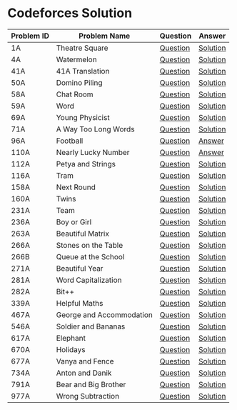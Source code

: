 

# Codeforces Solution 


|  Problem ID | Problem Name   | Question  | Answer   |
|-------------|----------------|-----------|----------|
|  1A         | Theatre Square |[Question](https://codeforces.com/problemset/problem/1/A)|      [Solution](https://github.com/FahimFBA/Codeforces-Solution/blob/main/1A%20Theatre%20Square/A.Theatre_Square.py)    |
|4A | Watermelon | [Question](https://codeforces.com/problemset/problem/4/A) | [Solution](https://github.com/FahimFBA/Codeforces-Solution/blob/main/4A%20Watermelon/Solve.c)|
| 41A | 41A Translation | [Question](https://codeforces.com/problemset/problem/41/A) | [Solution](https://github.com/FahimFBA/Codeforces-Solution/blob/main/41A%20Translation/solve.py) |
| 50A | Domino Piling | [Question](https://codeforces.com/problemset/problem/50/A)| [Solution](https://github.com/FahimFBA/Codeforces-Solution/blob/main/50A%20Domino%20Piling/solve.c)|
| 58A | Chat Room | [Question](https://codeforces.com/problemset/problem/58/A) | [Solution](https://github.com/FahimFBA/Codeforces-Solution/blob/main/58A%20Chat%20Room/solve.c) |
|59A | Word | [Question](https://codeforces.com/problemset/problem/59/A) | [Solution](https://github.com/FahimFBA/Codeforces-Solution/blob/main/59A%20Word/A_Word.c) |
|69A | Young Physicist | [Question](https://codeforces.com/problemset/problem/69/A) | [Solution](https://github.com/FahimFBA/Codeforces-Solution/blob/main/69A%20Young%20Physicist/solve.c) |
|71A| A Way Too Long Words | [Question](https://codeforces.com/problemset/problem/71/A) | [Solution](https://github.com/FahimFBA/Codeforces-Solution/blob/main/71A%20Way%20Too%20Long%20Words/A_Way_too_long_words.c) |
|96A| Football | [Question](https://codeforces.com/problemset/problem/96/A) | [Answer](https://github.com/FahimFBA/Codeforces-Solution/blob/main/96A%20Football/solve.c) |
|110A| Nearly Lucky Number | [Question](https://codeforces.com/problemset/problem/110/A) | [Answer](https://github.com/FahimFBA/Codeforces-Solution/blob/main/110A%20Nearly%20Lucky%20Number/solve.cpp) |
|112A| Petya and Strings | [Question](https://codeforces.com/problemset/problem/112/A) | [Solution](https://github.com/FahimFBA/Codeforces-Solution/blob/main/112A%20Petya%20and%20Strings/solve.py) |
|116A| Tram | [Question](https://codeforces.com/problemset/problem/116/A) | [Solution](https://github.com/FahimFBA/Codeforces-Solution/blob/main/116A%20Tram/solve.c) |
|158A| Next Round | [Question](https://codeforces.com/problemset/problem/158/A) | [Solution](https://github.com/FahimFBA/Codeforces-Solution/blob/main/158A%20Next%20Round/A_Next_Round.c) |
|160A| Twins | [Question](https://codeforces.com/problemset/problem/160/A) | [Solution](https://github.com/FahimFBA/Codeforces-Solution/blob/main/160A%20Twins/solve.cpp) |
|231A| Team | [Question](https://codeforces.com/problemset/problem/231/A) | [Solution](https://github.com/FahimFBA/Codeforces-Solution/blob/main/231A%20Team/A_Team.c) |
|236A| Boy or Girl | [Question](https://codeforces.com/problemset/problem/236/A) | [Solution](https://github.com/FahimFBA/Codeforces-Solution/blob/main/236A%20Boy%20or%20Girl/A_Boy_Or_Girl.py) |
|263A| Beautiful Matrix | [Question](https://codeforces.com/problemset/problem/263/A) | [Solution](https://github.com/FahimFBA/Codeforces-Solution/blob/main/263A%20Beautiful%20Matrix/Beautiful_Matrix.cpp) | 
|266A| Stones on the Table | [Question](https://codeforces.com/problemset/problem/266/A) | [Solution](https://github.com/FahimFBA/Codeforces-Solution/blob/main/266A%20Stones%20on%20the%20Table/solve.c) |
|266B| Queue at the School | [Question](https://codeforces.com/problemset/problem/266/B) | [Solution](https://github.com/FahimFBA/Codeforces-Solution/blob/main/266B%20Queue%20at%20the%20School/solve.cpp) |
|271A| Beautiful Year | [Question](https://codeforces.com/problemset/problem/271/A) | [Solution](https://github.com/FahimFBA/Codeforces-Solution/blob/main/271A%20Beautiful%20Year/A_Beautiful_Year.c) |
|281A| Word Capitalization | [Question](https://codeforces.com/problemset/problem/281/A) | [Solution](https://github.com/FahimFBA/Codeforces-Solution/tree/main/281A%20Word%20Capitalization) |
|282A| Bit++ | [Question](https://codeforces.com/problemset/problem/282/A) | [Solution](https://github.com/FahimFBA/Codeforces-Solution/blob/main/282A%20Bit%2B%2B/solve.c) |
|339A| Helpful Maths| [Question](https://codeforces.com/problemset/problem/339/A) | [Solution](https://github.com/FahimFBA/Codeforces-Solution/blob/main/339A%20Helpful%20Maths/solve.py) |
|467A| George and Accommodation| [Question](https://codeforces.com/problemset/problem/467/A) | [Solution](https://github.com/FahimFBA/Codeforces-Solution/blob/main/467A%20George%20and%20Accommodation/solve.cpp) | 
|546A| Soldier and Bananas | [Question](https://codeforces.com/problemset/problem/546/A) | [Solution](https://github.com/FahimFBA/Codeforces-Solution/blob/main/546A%20Soldier%20and%20Bananas/solve.cpp) |
|617A| Elephant | [Question](https://codeforces.com/problemset/problem/617/A) | [Solution](https://github.com/FahimFBA/Codeforces-Solution/blob/main/617A%20Elephant/solve.c) |
|670A| Holidays | [Question](https://codeforces.com/problemset/problem/670/A) | [Solution](https://github.com/FahimFBA/Codeforces-Solution/blob/main/670A%20Holidays/A_Holidays.c) |
|677A| Vanya and Fence| [Question](https://codeforces.com/contest/677/problem/A) | [Solution](https://github.com/FahimFBA/Codeforces-Solution/blob/main/677A%20Vanya%20and%20Fence/solve.cpp) |
|734A| Anton and Danik | [Question](https://codeforces.com/contest/734/problem/A) | [Solution](https://github.com/FahimFBA/Codeforces-Solution/blob/main/734A%20Anton%20and%20Danik/solve.cpp) |
|791A| Bear and Big Brother | [Question](https://codeforces.com/problemset/problem/791/A) | [Solution](https://github.com/FahimFBA/Codeforces-Solution/blob/main/791A%20Bear%20and%20Big%20Brother/solve.c) |
|977A| Wrong Subtraction | [Question](https://codeforces.com/problemset/problem/977/A) | [Solution](https://github.com/FahimFBA/Codeforces-Solution/blob/main/977A%20Wrong%20Subtraction/solve.c) |




























